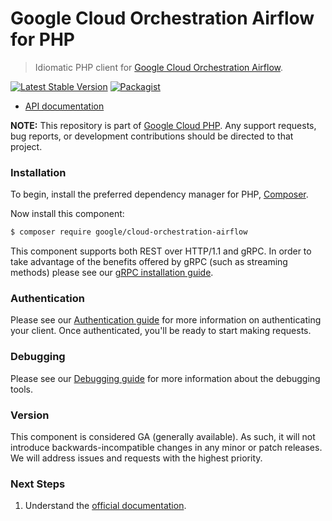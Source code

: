 # Google Cloud Orchestration Airflow for PHP

> Idiomatic PHP client for [Google Cloud Orchestration Airflow](https://cloud.google.com/composer).

[![Latest Stable Version](https://poser.pugx.org/google/cloud-orchestration-airflow/v/stable)](https://packagist.org/packages/google/cloud-orchestration-airflow) [![Packagist](https://img.shields.io/packagist/dm/google/cloud-orchestration-airflow.svg)](https://packagist.org/packages/google/cloud-orchestration-airflow)

* [API documentation](https://cloud.google.com/php/docs/reference/cloud-orchestration-airflow/latest)

**NOTE:** This repository is part of [Google Cloud PHP](https://github.com/googleapis/google-cloud-php). Any
support requests, bug reports, or development contributions should be directed to
that project.

### Installation

To begin, install the preferred dependency manager for PHP, [Composer](https://getcomposer.org/).

Now install this component:

```sh
$ composer require google/cloud-orchestration-airflow
```

This component supports both REST over HTTP/1.1 and gRPC. In order to take advantage of the benefits offered by gRPC (such as streaming methods)
please see our [gRPC installation guide](https://cloud.google.com/php/grpc).

### Authentication

Please see our [Authentication guide](https://github.com/googleapis/google-cloud-php/blob/main/AUTHENTICATION.md) for more information
on authenticating your client. Once authenticated, you'll be ready to start making requests.

### Debugging

Please see our [Debugging guide](https://github.com/googleapis/google-cloud-php/blob/main/DEBUG.md)
for more information about the debugging tools.

### Version

This component is considered GA (generally available). As such, it will not introduce backwards-incompatible changes in
any minor or patch releases. We will address issues and requests with the highest priority.

### Next Steps

1. Understand the [official documentation](https://cloud.google.com/composer/docs).
